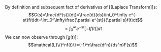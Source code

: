 By definition and subsequent fact of derivatives of [[Laplace Transform]]s:
$$G(s)=\frac{dF(s)}{dt}=\frac{d}{ds}\int_0^\infty e^{-st}f(t)dt=\int_0^\infty\frac{\partial e^{st}}{\partial s}f(t)dt$$
$$=\int_0^\infty e^{-st}[-tf(t)]dt$$
We can now observe through $[g(t)]$:
$$\mathcal{L}\{t^nf(t)\}=(-1)^n\frac{d^n}{ds^n}F(s)$$
